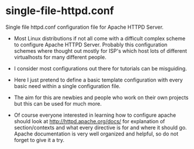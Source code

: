 # single-file-httpd.conf
Single file httpd.conf configuration file for Apache HTTPD Server.

* Most Linux distributions if not all come with a difficult complex scheme to configure Apache HTTPD Server.
Probably this configuration schemes where thought out mostly for ISP's which host lots of different virtualhosts for many different people.

* I consider most configurations out there for tutorials can be misguiding.

* Here I just pretend to define a basic template configuration with every basic need within a single configuration file.

* The aim for this are newbies and people who work on their own projects but this can be used for much more.

* Of course everyone interested in learning how to configure apache should look at http://httpd.apache.org/docs/ for explanation of section/contexts and what every directive is for and where it should go. Apache documentation is very well organized and helpful, so do not forget to give it a try.
